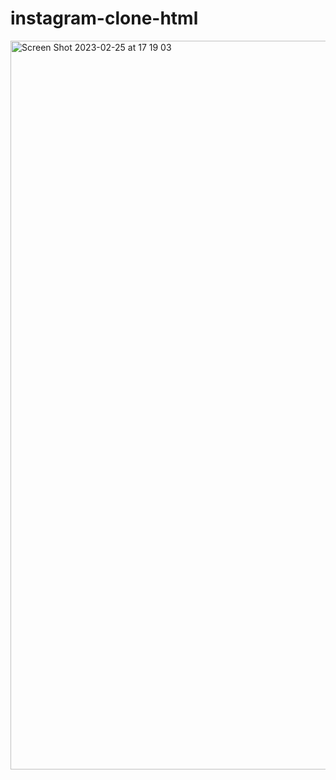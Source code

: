 # instagram-clone-html
<img width="1166" alt="Screen Shot 2023-02-25 at 17 19 03" src="https://user-images.githubusercontent.com/56168148/221382333-bf287b1e-2ac9-4df1-92c7-d919b55b5063.png">
